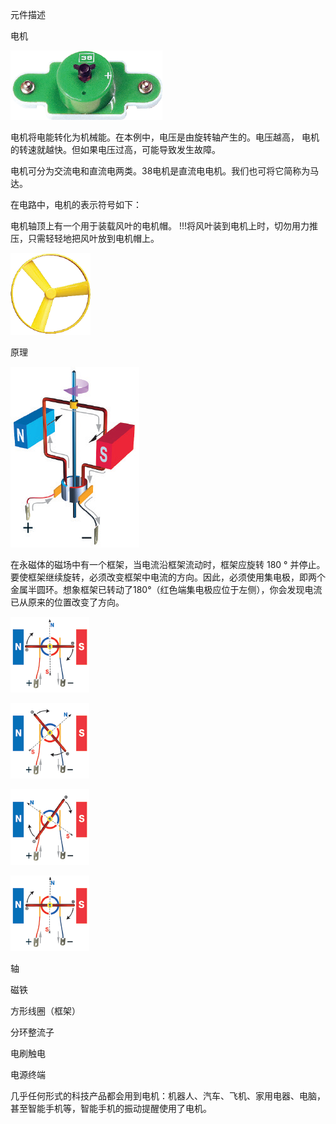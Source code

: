 元件描述

电机

![](016p1.png)

电机将电能转化为机械能。在本例中，电压是由旋转轴产生的。电压越高， 电机的转速就越快。但如果电压过高，可能导致发生故障。

电机可分为交流电和直流电两类。38电机是直流电电机。我们也可将它简称为马达。

在电路中，电机的表示符号如下：

电机轴顶上有一个用于装载风叶的电机帽。
!!!将风叶装到电机上时，切勿用力推压，只需轻轻地把风叶放到电机帽上。

![](016p2.png)

原理

![](016p3.png)

在永磁体的磁场中有一个框架，当电流沿框架流动时，框架应旋转 180 ° 并停止。要使框架继续旋转，必须改变框架中电流的方向。因此，必须使用集电极，即两个金属半圆环。想象框架已转动了180°（红色端集电极应位于左侧），你会发现电流已从原来的位置改变了方向。

![](016p4.png)

![](016p5.png)

![](016p6.png)

![](016p7.png)

轴

磁铁

方形线圈（框架）

分环整流子

电刷触电

电源终端

几乎任何形式的科技产品都会用到电机：机器人、汽车、飞机、家用电器、电脑，甚至智能手机等，智能手机的振动提醒使用了电机。


